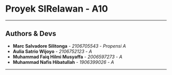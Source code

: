 # Proyek SIRelawan - A10
---
## Authors & Devs
* **Marc Salvadore Silitonga** - *2106705543* - *Propensi A*
* **Aulia Satrio Wijoyo** - *2106752123* - *A*
* **Muhammad Faiq Hilmi Musyaffa** - *2006597273* - *A*
* **Muhammad Nafis Hibatullah** - *1906399026* - *A*
---